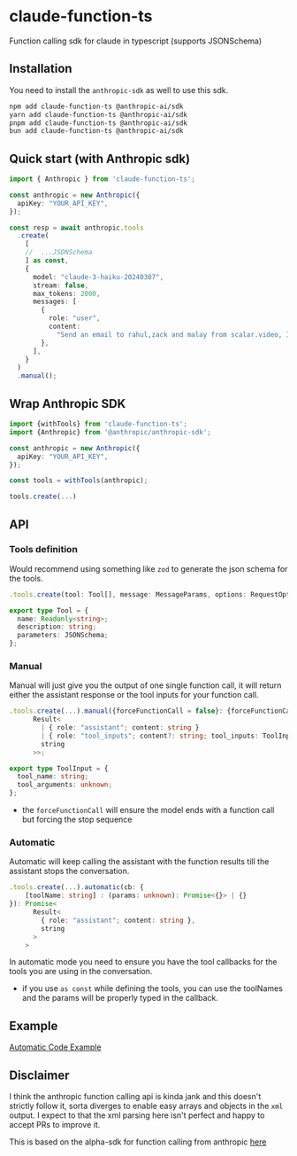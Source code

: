 # claude-function-ts

Function calling sdk for claude in typescript (supports JSONSchema)


## Installation

You need to install the `anthropic-sdk` as well to use this sdk.

```sh
npm add claude-function-ts @anthropic-ai/sdk
yarn add claude-function-ts @anthropic-ai/sdk
pnpm add claude-function-ts @anthropic-ai/sdk
bun add claude-function-ts @anthropic-ai/sdk
```

## Quick start (with Anthropic sdk)

```ts
import { Anthropic } from 'claude-function-ts';

const anthropic = new Anthropic({
  apiKey: "YOUR_API_KEY",
});

const resp = await anthropic.tools
  .create(
    [
    //  ...JSONSchema
    ] as const,
    {
      model: "claude-3-haiku-20240307",
      stream: false,
      max_tokens: 2000,
      messages: [
        {
          role: "user",
          content:
            "Send an email to rahul,zack and malay from scalar.video, I want to talk to him about how they built their CRDTs for their video editor; I am reaching out cold",
        },
      ],
    }
  )
  .manual();
```

## Wrap Anthropic SDK

```ts
import {withTools} from 'claude-function-ts';
import {Anthropic} from '@anthropic/anthropic-sdk';

const anthropic = new Anthropic({
  apiKey: "YOUR_API_KEY",
});

const tools = withTools(anthropic);

tools.create(...)

```


## API

### Tools definition

Would recommend using something like `zod` to generate the json schema for the tools.

```ts
.tools.create(tool: Tool[], message: MessageParams, options: RequestOptions)

export type Tool = {
  name: Readonly<string>;
  description: string;
  parameters: JSONSchema;
};
```

### Manual

Manual will just give you the output of one single function call, it will return either the assistant response or the tool inputs for your function call.

```ts
.tools.create(...).manual({forceFunctionCall = false}: {forceFunctionCall: boolean}): Promise<
      Result<
        | { role: "assistant"; content: string }
        | { role: "tool_inputs"; content?: string; tool_inputs: ToolInput[] },
        string
      >>;

export type ToolInput = {
  tool_name: string;
  tool_arguments: unknown;
};
```

- the `forceFunctionCall` will ensure the model ends with a function call but forcing the stop sequence

### Automatic

Automatic will keep calling the assistant with the function results till the assistant stops the conversation.

```ts
.tools.create(...).automatic(cb: {
    [toolName: string] : (params: unknown): Promise<{}> | {}
}): Promise<
      Result<
        { role: "assistant"; content: string },
        string
      >
    >
```
In automatic mode you need to ensure you have the tool callbacks for the tools you are using in the conversation.

- if you use `as const` while defining the tools, you can use the toolNames and the params will be properly typed in the callback.

## Example

[Automatic Code Example](./src/example/automatic.ts)


## Disclaimer
I think the anthropic function calling api is kinda jank and this doesn't strictly follow it, sorta diverges to enable easy arrays and objects in the `xml` output. I expect to that the xml parsing here isn't perfect and happy to accept PRs to improve it.

This is based on the alpha-sdk for function calling from anthropic [here](https://github.com/anthropics/anthropic-tools/)